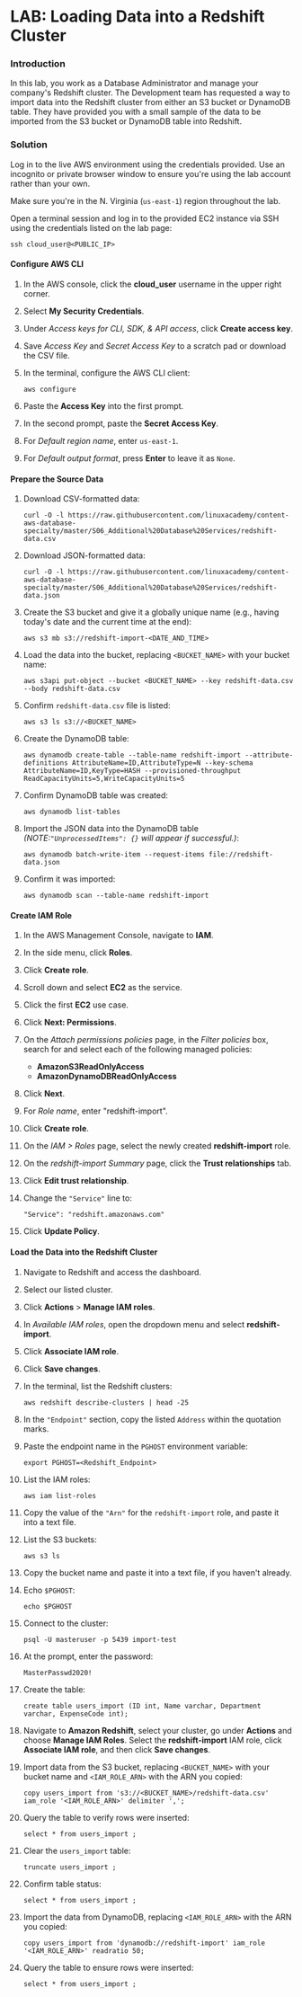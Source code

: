 # LAB: Loading Data into a Redshift Cluster

### Introduction

In this lab, you work as a Database Administrator and manage your company's Redshift cluster. The Development team has requested a way to import data into the Redshift cluster from either an S3 bucket or DynamoDB table. They have provided you with a small sample of the data to be imported from the S3 bucket or DynamoDB table into Redshift.

### Solution

Log in to the live AWS environment using the credentials provided. Use an incognito or private browser window to ensure you're using the lab account rather than your own.

Make sure you're in the N. Virginia (`us-east-1`) region throughout the lab.

Open a terminal session and log in to the provided EC2 instance via SSH using the credentials listed on the lab page:

```
ssh cloud_user@<PUBLIC_IP>
```

#### Configure AWS CLI

1. In the AWS console, click the **cloud\_user** username in the upper right corner.
2. Select **My Security Credentials**.
3. Under _Access keys for CLI, SDK, & API access_, click **Create access key**.
4. Save _Access Key_ and _Secret Access Key_ to a scratch pad or download the CSV file.
5.  In the terminal, configure the AWS CLI client:

    ```
    aws configure
    ```
6. Paste the **Access Key** into the first prompt.
7. In the second prompt, paste the **Secret Access Key**.
8. For _Default region name_, enter `us-east-1`.
9. For _Default output format_, press **Enter** to leave it as `None`.

#### Prepare the Source Data

1.  Download CSV-formatted data:

    ```
    curl -O -l https://raw.githubusercontent.com/linuxacademy/content-aws-database-specialty/master/S06_Additional%20Database%20Services/redshift-data.csv
    ```
2.  Download JSON-formatted data:

    ```
    curl -O -l https://raw.githubusercontent.com/linuxacademy/content-aws-database-specialty/master/S06_Additional%20Database%20Services/redshift-data.json
    ```
3.  Create the S3 bucket and give it a globally unique name (e.g., having today's date and the current time at the end):

    ```
    aws s3 mb s3://redshift-import-<DATE_AND_TIME>
    ```
4.  Load the data into the bucket, replacing `<BUCKET_NAME>` with your bucket name:

    ```
    aws s3api put-object --bucket <BUCKET_NAME> --key redshift-data.csv --body redshift-data.csv
    ```
5.  Confirm `redshift-data.csv` file is listed:

    ```
    aws s3 ls s3://<BUCKET_NAME>
    ```
6.  Create the DynamoDB table:

    ```
    aws dynamodb create-table --table-name redshift-import --attribute-definitions AttributeName=ID,AttributeType=N --key-schema AttributeName=ID,KeyType=HASH --provisioned-throughput ReadCapacityUnits=5,WriteCapacityUnits=5
    ```
7.  Confirm DynamoDB table was created:

    ```
    aws dynamodb list-tables
    ```
8.  Import the JSON data into the DynamoDB table _(NOTE:`"UnprocessedItems": {}` will appear if successful.)_:

    ```
    aws dynamodb batch-write-item --request-items file://redshift-data.json
    ```
9.  Confirm it was imported:

    ```
    aws dynamodb scan --table-name redshift-import
    ```

#### Create IAM Role

1. In the AWS Management Console, navigate to **IAM**.
2. In the side menu, click **Roles**.
3. Click **Create role**.
4. Scroll down and select **EC2** as the service.
5. Click the first **EC2** use case.
6. Click **Next: Permissions**.
7. On the _Attach permissions policies_ page, in the _Filter policies_ box, search for and select each of the following managed policies:
   * **AmazonS3ReadOnlyAccess**
   * **AmazonDynamoDBReadOnlyAccess**
8. Click **Next**.
9. For _Role name_, enter "redshift-import".
10. Click **Create role**.
11. On the _IAM > Roles_ page, select the newly created **redshift-import** role.
12. On the _redshift-import Summary_ page, click the **Trust relationships** tab.
13. Click **Edit trust relationship**.
14. Change the `"Service"` line to:

    ```
    "Service": "redshift.amazonaws.com"
    ```
15. Click **Update Policy**.

#### Load the Data into the Redshift Cluster

1. Navigate to Redshift and access the dashboard.
2. Select our listed cluster.
3. Click **Actions** > **Manage IAM roles**.
4. In _Available IAM roles_, open the dropdown menu and select **redshift-import**.
5. Click **Associate IAM role**.
6. Click **Save changes**.
7.  In the terminal, list the Redshift clusters:

    ```
    aws redshift describe-clusters | head -25
    ```
8. In the `"Endpoint"` section, copy the listed `Address` within the quotation marks.
9.  Paste the endpoint name in the `PGHOST` environment variable:

    ```
    export PGHOST=<Redshift_Endpoint>
    ```
10. List the IAM roles:

    ```
    aws iam list-roles
    ```
11. Copy the value of the `"Arn"` for the `redshift-import` role, and paste it into a text file.
12. List the S3 buckets:

    ```
    aws s3 ls
    ```
13. Copy the bucket name and paste it into a text file, if you haven't already.
14. Echo `$PGHOST`:

    ```
    echo $PGHOST
    ```
15. Connect to the cluster:

    ```
    psql -U masteruser -p 5439 import-test
    ```
16. At the prompt, enter the password:

    ```
    MasterPasswd2020!
    ```
17. Create the table:

    ```
    create table users_import (ID int, Name varchar, Department varchar, ExpenseCode int);   
    ```
18. Navigate to **Amazon Redshift**, select your cluster, go under **Actions** and choose **Manage IAM Roles**. Select the **redshift-import** IAM role, click **Associate IAM role**, and then click **Save changes**.
19. Import data from the S3 bucket, replacing `<BUCKET_NAME>` with your bucket name and `<IAM_ROLE_ARN>` with the ARN you copied:

    ```
    copy users_import from 's3://<BUCKET_NAME>/redshift-data.csv' iam_role '<IAM_ROLE_ARN>' delimiter ',';
    ```
20. Query the table to verify rows were inserted:

    ```
    select * from users_import ;
    ```
21. Clear the `users_import` table:

    ```
    truncate users_import ;
    ```
22. Confirm table status:

    ```
    select * from users_import ;
    ```
23. Import the data from DynamoDB, replacing `<IAM_ROLE_ARN>` with the ARN you copied:

    ```
    copy users_import from 'dynamodb://redshift-import' iam_role '<IAM_ROLE_ARN>' readratio 50;
    ```
24. Query the table to ensure rows were inserted:

    ```
    select * from users_import ;
    ```
